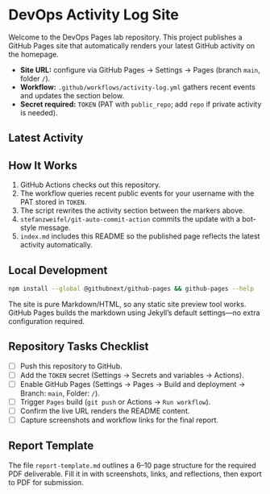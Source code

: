 # DevOps Activity Log Site

Welcome to the DevOps Pages lab repository. This project publishes a GitHub Pages
site that automatically renders your latest GitHub activity on the homepage.

- **Site URL:** configure via GitHub Pages → Settings → Pages (branch `main`, folder `/`).
- **Workflow:** `.github/workflows/activity-log.yml` gathers recent events and updates the section below.
- **Secret required:** `TOKEN` (PAT with `public_repo`; add `repo` if private activity is needed).

## Latest Activity
<!-- ACTIVITY-LOG:START -->

<!-- ACTIVITY-LOG:END -->

## How It Works

1. GitHub Actions checks out this repository.
2. The workflow queries recent public events for your username with the PAT stored in `TOKEN`.
3. The script rewrites the activity section between the markers above.
4. `stefanzweifel/git-auto-commit-action` commits the update with a bot-style message.
5. `index.md` includes this README so the published page reflects the latest activity automatically.

## Local Development

```sh
npm install --global @githubnext/github-pages && github-pages --help
```

The site is pure Markdown/HTML, so any static site preview tool works. GitHub Pages builds the markdown
using Jekyll’s default settings—no extra configuration required.

## Repository Tasks Checklist

- [ ] Push this repository to GitHub.
- [ ] Add the `TOKEN` secret (Settings → Secrets and variables → Actions).
- [ ] Enable GitHub Pages (Settings → Pages → Build and deployment → Branch: `main`, Folder: `/`).
- [ ] Trigger `Pages` build (`git push` or Actions → `Run workflow`).
- [ ] Confirm the live URL renders the README content.
- [ ] Capture screenshots and workflow links for the final report.

## Report Template

The file `report-template.md` outlines a 6–10 page structure for the required PDF deliverable.
Fill it in with screenshots, links, and reflections, then export to PDF for submission.

